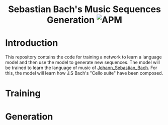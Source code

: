 <h1 align='center'> Sebastian Bach's Music Sequences Generation <img alt="APM" src="https://img.shields.io/apm/l/npm"> </h1> 

# Introduction
This repository contains the code for training a network to learn a language model and then use the model to generate new sequences. The model will be trained to learn the language of music of [Johann_Sebastian_Bach](https://en.wikipedia.org/wiki/Johann_Sebastian_Bach).
For this, the model will learn how J.S Bach's "Cello suite" have been composed. 


# Training 

# Generation
